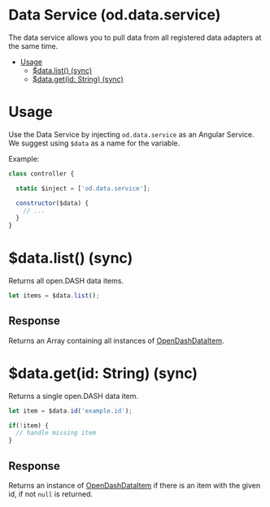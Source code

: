 # Data Service (od.data.service)

The data service allows you to pull data from all registered data adapters at the same time.

<!-- TOC depthFrom:2 depthTo:3 -->

- [Usage](#usage)
  - [$data.list() (sync)](#datalist-sync)
  - [$data.get(id: String) (sync)](#datagetid-string-sync)

<!-- /TOC -->

# Usage

Use the Data Service by injecting `od.data.service` as an Angular Service. We suggest using `$data` as a name for the variable.

Example:
```js
class controller {

  static $inject = ['od.data.service'];

  constructor($data) {
    // ...
  }
}
```

# $data.list() (sync)

Returns all open.DASH data items.

```js
let items = $data.list();
```

## Response

Returns an Array containing all instances of [OpenDashDataItem](/classes/data-item.md).

# $data.get(id: String) (sync)

Returns a single open.DASH data item.

```js
let item = $data.id('example.id');

if(!item) {
  // handle missing item
}
```

## Response

Returns an instance of [OpenDashDataItem](/classes/data-item.md) if there is an item with the given id, if not `null` is returned.
